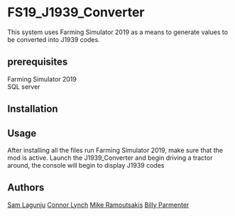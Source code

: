 # FS19_J1939_Converter
This system uses Farming Simulator 2019 as a means to generate values to be converted into J1939 codes.

## prerequisites
Farming Simulator 2019 </br>
SQL server

## Installation

## Usage
After installing all the files run Farming Simulator 2019, make sure that the mod is active. 
Launch the J1939_Converter and begin driving a tractor around, the console will begin to display J1939 codes

## Authors

[Sam Lagunju](https://github.com/SamueLagunju)
[Connor Lynch](https://github.com/GetLynched)
[Mike Ramoutsakis](https://github.com/jrmoca)
[Billy Parmenter](https://github.com/billyParmenter)
